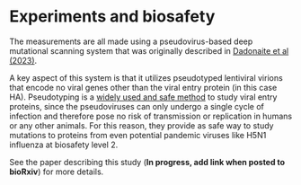 # Experiments and biosafety

The measurements are all made using a pseudovirus-based deep mutational scanning system that was originally described in [Dadonaite et al (2023)](https://doi.org/10.1016/j.cell.2023.02.001).

A key aspect of this system is that it utilizes pseudotyped lentiviral virions that encode no viral genes other than the viral entry protein (in this case HA).
Pseudotyping is a [widely used and safe method](https://blog.addgene.org/viral-vectors-101-pseudotyping) to study viral entry proteins, since the pseudoviruses can only undergo a single cycle of infection and therefore pose no risk of transmission or replication in humans or any other animals.
For this reason, they provide as safe way to study mutations to proteins from even potential pandemic viruses like H5N1 influenza at biosafety level 2.

See the paper describing this study (**In progress, add link when posted to bioRxiv**) for more details.
